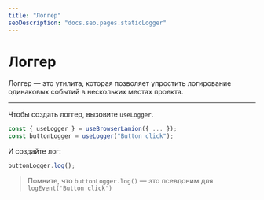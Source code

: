 ```yaml
---
title: "Логгер"
seoDescription: "docs.seo.pages.staticLogger"
---
```


# Логгер

Логгер — это утилита, которая позволяет упростить логирование одинаковых событий в нескольких местах проекта.

---

Чтобы создать логгер, вызовите `useLogger`.

```js
const { useLogger } = useBrowserLamion({ ... });
const buttonLogger = useLogger("Button click");
```

И создайте лог:

```js
buttonLogger.log();
```

> Помните, что `buttonLogger.log()` — это псевдоним для `logEvent('Button click')`
